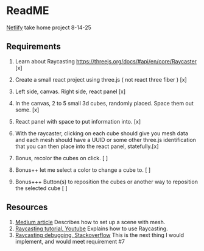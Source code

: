# ReadME
[Netlify](https://raycast-cubes-mcabrera.netlify.app/)
take home project 8-14-25

## Requirements

1. Learn about Raycasting https://threejs.org/docs/#api/en/core/Raycaster [x]

2. Create a small react project using three.js ( not react three fiber ) [x]

3. Left side, canvas. Right side, react panel [x]

4. In the canvas, 2 to 5 small 3d cubes, randomly placed. Space them out some. [x]

5. React panel with space to put information into. [x]

6. With the raycaster, clicking on each cube should give you mesh data and each mesh should have a UUID or some other three.js identification that you can then place into the react panel, statefully.[x]

7. Bonus, recolor the cubes on click. [ ]

8. Bonus++ let me select a color to change a cube to. [ ]

9. Bonus+++ Button(s) to reposition the cubes or another way to reposition the selected cube [ ]

## Resources

1. [Medium article](https://ryanschiang.com/threejs-clickable-vertices-tutorial) Describes how to set up a scene with mesh.
2. [Raycasting tutorial, Youtube](https://www.youtube.com/watch?v=QATefHrO4kg) Explains how to use Raycasting.
3. [Raycasting debugging, Stackoverflow](https://stackoverflow.com/questions/54829003/using-raycaster-to-change-the-colour-of-a-boxs-face-when-clicked)
This is the next thing I would implement, and would meet requirement #7
